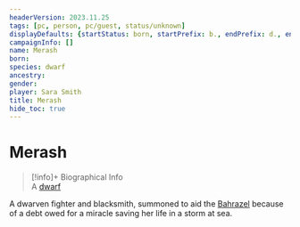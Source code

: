 ```yaml
---
headerVersion: 2023.11.25
tags: [pc, person, pc/guest, status/unknown]
displayDefaults: {startStatus: born, startPrefix: b., endPrefix: d., endStatus: died}
campaignInfo: []
name: Merash
born:
species: dwarf
ancestry:
gender:
player: Sara Smith
title: Merash
hide_toc: true
---
```

# Merash
>[!info]+ Biographical Info  
> A [dwarf](<../../../../species/children-of-the-embodied-gods/dwarves/dwarves.md>)

A dwarven fighter and blacksmith, summoned to aid the [Bahrazel](<../../../../cosmology/gods/embodied-gods/bahrazel.md>) because of a debt owed for a miracle saving her life in a storm at sea. 